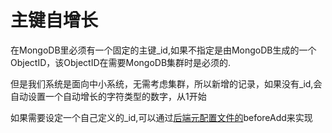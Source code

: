 # 主键自增长

 在MongoDB里必须有一个固定的主键_id,如果不指定是由MongoDB生成的一个ObjectID，该ObjectID在需要MongoDB集群时是必须的.

但是我们系统是面向中小系统，无需考虑集群，所以新增的记录，如果没有_id,会自动设置一个自动增长的字符类型的数字，从1开始

如果需要设定一个自己定义的_id,可以通过[后端元配置文件的](/guide/smetaconfig.html)beforeAdd来实现